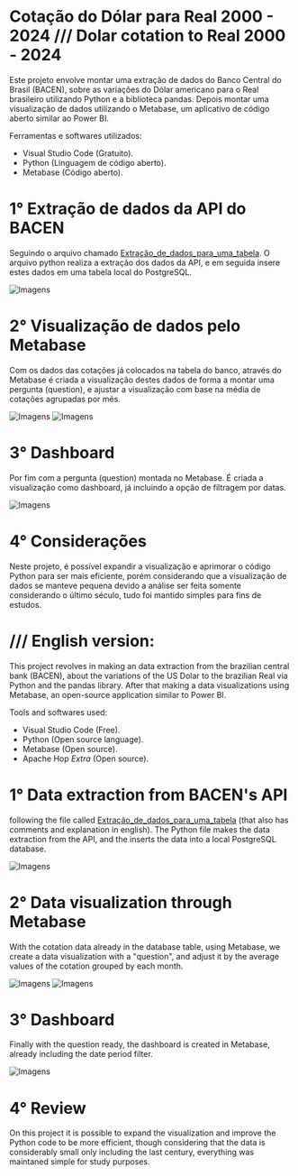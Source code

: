 # Cotação do Dólar para Real 2000 - 2024 /// Dolar cotation to Real 2000 - 2024
Este projeto envolve montar uma extração de dados do Banco Central do Brasil (BACEN), sobre as variações do Dólar americano para o Real brasileiro utilizando Python e a biblioteca pandas. Depois montar uma visualização de dados utilizando o Metabase, um aplicativo de código aberto similar ao Power BI.

Ferramentas e softwares utilizados:
- Visual Studio Code (Gratuito).
- Python (Linguagem de código aberto).
- Metabase (Código aberto).

# 1° Extração de dados da API do BACEN
Seguindo o arquivo chamado [Extração_de_dados_para_uma_tabela](Extracao_de_dados_para_uma_tabela.py).
O arquivo python realiza a extração dos dados da API, e em seguida insere estes dados em uma tabela local do PostgreSQL.

![Imagens](Imagens/Visualizacao_da_tabela-%20Table%20view.png)

# 2° Visualização de dados pelo Metabase
Com os dados das cotações já colocados na tabela do banco, através do Metabase é criada a visualização destes dados de forma a montar uma pergunta (question), e ajustar a visualização com base na média de cotações agrupadas por mês.

![Imagens](Imagens/Visualizacao_do_grafico.png)
![Imagens](Imagens/Visualizacao_do_editor.png)

# 3° Dashboard
Por fim com a pergunta (question) montada no Metabase. É criada a visualização como dashboard, já incluindo a opção de filtragem por datas.

![Imagens](Imagens/Visualizacao_do_dashboard.png)

# 4° Considerações
Neste projeto, é possível expandir a visualização e aprimorar o código Python para ser mais eficiente, porém considerando que a visualização de dados se manteve pequena devido a análise ser feita somente considerando o último século, tudo foi mantido simples para fins de estudos.

# /// English version:

This project revolves in making an data extraction from the brazilian central bank (BACEN), about the variations of the US Dolar to the brazilian Real via Python and the pandas library. After that making a data visualizations using Metabase, an open-source application similar to Power BI.

Tools and softwares used:
- Visual Studio Code (Free).
- Python (Open source language).
- Metabase (Open source).
- Apache Hop *Extra* (Open source).

# 1° Data extraction from BACEN's API
following the file called [Extração_de_dados_para_uma_tabela](Extracao_de_dados_para_uma_tabela.py) (that also has comments and explanation in english).
The Python file makes the data extraction from the API, and the inserts the data into a local PostgreSQL database.

![Imagens](Imagens/Visualizacao_da_tabela-%20Table%20view.png)

# 2° Data visualization through Metabase
With the cotation data already in the database table, using Metabase, we create a data visualization with a "question", and adjust it by the average values of the cotation grouped by each month.

![Imagens](Imagens/Visualizacao_do_grafico.png)
![Imagens](Imagens/Visualizacao_do_editor.png)

# 3° Dashboard
Finally with the question ready, the dashboard is created in Metabase, already including the date period filter.

![Imagens](Imagens/Visualizacao_do_dashboard.png)

# 4° Review
On this project it is possible to expand the visualization and improve the Python code to be more efficient, though considering that the data is considerably small only including the last century, everything was maintaned simple for study purposes.